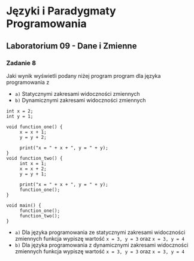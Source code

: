 # Języki i Paradygmaty Programowania

## Laboratorium 09 - Dane i Zmienne

### Zadanie 8

Jaki wynik wyświetli podany niżej program program dla języka programowania z

- ```a)``` Statycznymi zakresami widoczności zmiennych
- ```b)``` Dynamicznymi zakresami widoczności zmiennych

```
int x = 2;
int y = 1;

void function_one() {
     x = x + 1;
     y = y + 2;

     print("x = " + x + ", y = " + y);
}
void function_two() {
     int x = 1;
     x = x + 2;
     y = y + 1;

     print("x = " + x + ", y = " + y);
     function_one();
}
void main() {
     function_one();
     function_two();
}
```

- ```a)``` Dla języka programowania ze statycznymi zakresami widoczności zmiennych funkcja wypiszę wartość ```x = 3, y = 3``` oraz ```x = 3, y = 4```
- ```b)``` Dla języka programowania z dynamicznymi zakresami widoczności zmiennych funkcja wypiszę wartość ```x = 3, y = 3``` oraz ```x = 3, y = 4```
